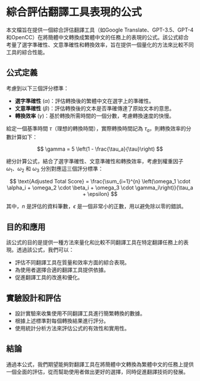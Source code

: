 # 綜合評估翻譯工具表現的公式

本文檔旨在提供一個綜合評估翻譯工具（如Google Translate、GPT-3.5、GPT-4和OpenCC）在將簡體中文轉換成繁體中文的任務上的表現的公式。該公式綜合考量了選字準確性、文意準確性和轉換效率，旨在提供一個量化的方法來比較不同工具的綜合性能。

## 公式定義

考慮到以下三個評分標準：

- **選字準確性** ($\alpha$)：評估轉換後的繁體中文在選字上的準確性。
- **文意準確性** ($\beta$)：評估轉換後的文本是否準確傳達了原始文本的意思。
- **轉換效率** ($\gamma$)：基於轉換所需時間的一個分數，考慮轉換速度的快慢。

給定一個基準時間 $\tau$（理想的轉換時間），實際轉換時間記為 $\tau_a$，則轉換效率的分數計算如下：

$$
\gamma = 5 \left(1 - \frac{\tau_a}{\tau}\right)
$$

總分計算公式，結合了選字準確性、文意準確性和轉換效率，考慮到權重因子 $\omega_1$、$\omega_2$ 和 $\omega_3$ 分別對應這三個評分標準：

$$
\text{Adjusted Total Score} = \frac{\sum_{i=1}^{n} \left(\omega_1 \cdot \alpha_i + \omega_2 \cdot \beta_i + \omega_3 \cdot \gamma_i\right)}{\tau_a + \epsilon}
$$

其中，$n$ 是評估的資料筆數，$\epsilon$ 是一個非常小的正數，用以避免除以零的錯誤。

## 目的和應用

該公式的目的是提供一種方法來量化和比較不同翻譯工具在特定翻譯任務上的表現。透過該公式，我們可以：

- 評估不同翻譯工具在質量和效率方面的綜合表現。
- 為使用者選擇合適的翻譯工具提供依據。
- 促進翻譯工具的改進和優化。

## 實驗設計和評估

- 設計實驗來收集使用不同翻譯工具進行簡繁轉換的數據。
- 根據上述標準對每個轉換結果進行評分。
- 使用統計分析方法來評估公式的有效性和實用性。

## 結論

通過本公式，我們期望能夠對翻譯工具在將簡體中文轉換為繁體中文的任務上提供一個全面的評估，從而幫助使用者做出更好的選擇，同時促進翻譯技術的發展。
